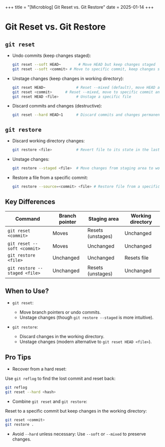 +++
title = "[Microblog] Git Reset vs. Git Restore"
date = 2025-01-14
+++

# Git Reset vs. Git Restore

## `git reset`

- Undo commits (keep changes staged):

    ```bash
    git reset --soft HEAD~        # Move HEAD but keep changes staged
    git reset --soft <commit> # Move to specific commit, keep changes staged
    ```

- Unstage changes (keep changes in working directory):

    ```bash
    git reset HEAD~              # Reset --mixed (default), move HEAD and unstage changes
    git reset <commit>      # Reset --mixed, move to specific commit and unstage changes
    git reset HEAD <file>        # Unstage a specific file
    ```

- Discard commits and changes (destructive):
    ```bash
    git reset --hard HEAD~1      # Discard commits and changes permanently
    ```

## `git restore`

- Discard working directory changes:

    ```bash
    git restore <file>           # Revert file to its state in the last commit
    ```

- Unstage changes:

    ```bash
    git restore --staged <file>  # Move changes from staging area to working directory
    ```

- Restore a file from a specific commit:
    ```bash
    git restore --source=<commit> <file> # Restore file from a specific commit
    ```

## Key Differences

| Command                       | Branch pointer | Staging area      | Working directory |
| ----------------------------- | -------------- | ----------------- | ----------------- |
| `git reset <commit>`          | Moves          | Resets (unstages) | Unchanged         |
| `git reset --soft <commit>`   | Moves          | Unchanged         | Unchanged         |
| `git restore <file>`          | Unchanged      | Unchanged         | Resets file       |
| `git restore --staged <file>` | Unchanged      | Resets (unstages) | Unchanged         |

## When to Use?

- `git reset`:

    - Move branch pointers or undo commits.
    - Unstage changes (though `git restore --staged` is more intuitive).

- `git restore`:
    - Discard changes in the working directory.
    - Unstage changes (modern alternative to `git reset HEAD <file>`).

## Pro Tips

- Recover from a hard reset:

Use `git reflog` to find the lost commit and reset back:

```bash
git reflog
git reset --hard <hash>
```

- Combine `git reset` and `git restore`:

Reset to a specific commit but keep changes in the working directory:

```bash
git reset <commit>
git restore .
```

- Avoid `--hard` unless necessary:
  Use `--soft` or `--mixed` to preserve changes.
